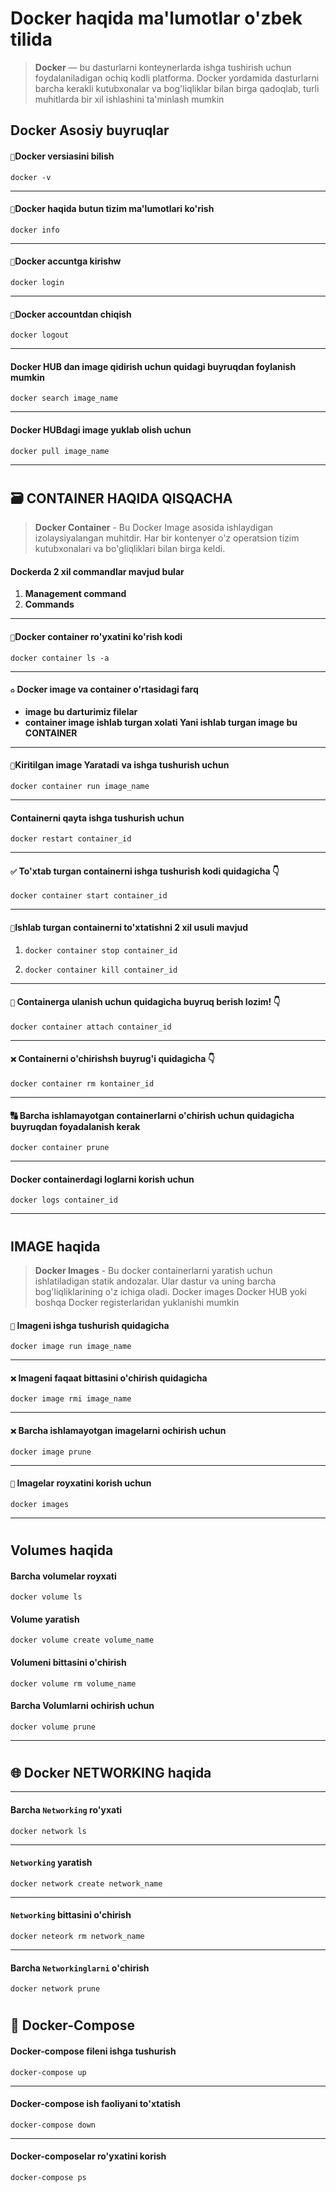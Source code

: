 # Docker haqida ma'lumotlar o'zbek tilida

> **Docker** — bu dasturlarni konteynerlarda ishga tushirish uchun foydalaniladigan ochiq kodli platforma. Docker
> yordamida dasturlarni barcha kerakli kutubxonalar va bog'liqliklar bilan birga qadoqlab, turli muhitlarda bir xil
> ishlashini ta'minlash mumkin

## Docker Asosiy buyruqlar

#### `🔰`Docker versiasini bilish

    docker -v

___

#### `📄`Docker haqida butun tizim ma'lumotlari ko'rish

    docker info

___

#### `🔰`Docker accuntga kirishw

    docker login

___

#### `🔰`Docker accountdan chiqish

    docker logout

___

#### Docker HUB dan image qidirish uchun quidagi buyruqdan foylanish mumkin

    docker search image_name

___

#### Docker HUBdagi image yuklab olish uchun

    docker pull image_name

___

#

## 🗃 CONTAINER HAQIDA QISQACHA

> **Docker Container** - Bu Docker Image asosida ishlaydigan izolaysiyalangan muhitdir. Har bir kontenyer o'z operatsion
> tizim kutubxonalari va bo'gliqliklari bilan birga keldi.

#### Dockerda 2 xil commandlar mavjud bular

1. __Management command__
2. __Commands__

 ___

#### `🔶`Docker container ro'yxatini ko'rish kodi

    docker container ls -a

___

#### `♻` Docker image va container o'rtasidagi farq

* __image bu darturimiz filelar__
* __container image ishlab turgan xolati Yani ishlab turgan image bu CONTAINER__

___

#### `🔰`Kiritilgan image Yaratadi va ishga tushurish uchun

    docker container run image_name

___

#### Containerni qayta ishga tushurish uchun

    docker restart container_id

___

#### `✅` To'xtab turgan containerni ishga tushurish kodi quidagicha 👇

    docker container start container_id

___

#### `🛑`Ishlab turgan containerni to'xtatishni 2 xil usuli mavjud

1.     docker container stop container_id
2.     docker container kill container_id 

___

#### `🔰` Containerga ulanish uchun quidagicha buyruq berish lozim! 👇

    docker container attach container_id

___ 

#### `❌` Containerni o'chirishsh buyrug'i quidagicha 👇

    docker container rm kontainer_id

___

#### 🔠 Barcha ishlamayotgan containerlarni o'chirish uchun quidagicha buyruqdan foyadalanish kerak

    docker container prune

___

#### Docker containerdagi loglarni korish uchun

    docker logs container_id

___

#

## IMAGE haqida

> **Docker Images** - Bu docker containerlarni yaratish uchun ishlatiladigan statik andozalar. Ular dastur va uning
> barcha bog'liqliklarining o'z ichiga oladi. Docker images Docker HUB yoki boshqa Docker registerlaridan yuklanishi
> mumkin

#### `🔰` Imageni ishga tushurish quidagicha

    docker image run image_name

___

#### `❌` Imageni faqaat bittasini o'chirish quidagicha

    docker image rmi image_name

___

#### `❌` Barcha ishlamayotgan imagelarni ochirish uchun

    docker image prune

___

#### `🔶` Imagelar royxatini korish uchun

    docker images

___

#

## Volumes haqida

#### Barcha volumelar royxati

    docker volume ls

#### Volume yaratish

    docker volume create volume_name

#### Volumeni bittasini o'chirish

    docker volume rm volume_name

#### Barcha Volumlarni ochirish uchun

    docker volume prune

*** 
#
## 🌐 Docker NETWORKING haqida

___

#### Barcha `Networking` ro'yxati

    docker network ls

---

#### `Networking` yaratish

    docker network create network_name

---

#### `Networking` bittasini o'chirish

    docker neteork rm network_name

---

#### Barcha `Networkinglarni` o'chirish

    docker network prune

#

## 🐋 Docker-Compose

#### Docker-compose fileni ishga tushurish

    docker-compose up

---

#### Docker-compose ish faoliyani to'xtatish

    docker-compose down

---

#### Docker-composelar ro'yxatini korish

    docker-compose ps
